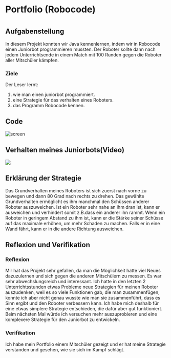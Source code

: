 # **Portfolio (Robocode)**

#

## **Aufgabenstellung**
In diesem Projekt konnten wir Java kennenlernen, indem wir in Robocode einen Juniorbot programmieren mussten. Der Roboter sollte dann nach jedem Unterrichtsende in einem Match mit 100 Runden gegen die Roboter aller Mitschüler kämpfen.

### **Ziele**
Der Leser lernt:
1. wie man einen juniorbot programmiert.
2. eine Strategie für das verhalten eines Roboters.
3. das Programm Robocode kennen.

## **Code**
![screen](https://i.imgur.com/DKjCW16.png)

## **Verhalten meines Juniorbots(Video)**
[![](https://i.imgur.com/a99uE3N.png)](https://youtu.be/Lpg-xmYRbus)

## **Erklärung der Strategie**
Das Grundverhalten meines Roboters ist sich zuerst nach vorne zu bewegen und dann 80 Grad nach rechts zu drehen. Das gewählte Grundverhalten ermöglicht es ihm manchmal den Schüssen anderer Roboter auszuweichen. Ist ein Roboter sehr nahe an ihm dran ist, kann er ausweichen und verhindert somit z.B.dass ein anderer ihn rammt. Wenn ein Roboter in geringem Abstand zu ihm ist, kann er die Stärke seiner Schüsse auf das maximale erhöhen, um mehr Schaden zu machen. Falls er in eine Wand fährt, kann er in die andere Richtung ausweichen. 

## **Reflexion und Verifikation**
### **Reflexion**
Mir hat das Projekt sehr gefallen, da man die Möglichkeit hatte viel Neues dazuzulernen und sich gegen die anderen Mitschülern zu messen. Es war sehr abwechslungsreich und interessant. Ich hatte in den letzten 2 Unterrichtsstunden etwas Probleme neue Strategien für meinen Roboter auszudenken, weil es so viele Funktionen gab, die man zusammenfügen, konnte ich aber nicht genau wusste wie man sie zusammenführt, dass es Sinn ergibt und den Roboter verbessern kann. Ich habe mich deshalb für eine etwas simplere Strategie entschieden, die dafür aber gut funktioniert. Beim nächsten Mal würde ich versuchen mehr auszuprobieren und eine komplexere Strategie für den Juniorbot zu entwickeln.
### **Verifikation**
Ich habe mein Portfolio einem Mitschüler gezeigt und er hat meine Strategie verstanden und gesehen, wie sie sich im Kampf schlägt.
